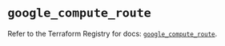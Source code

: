 # `google_compute_route`

Refer to the Terraform Registry for docs: [`google_compute_route`](https://registry.terraform.io/providers/hashicorp/google/6.43.0/docs/resources/compute_route).
